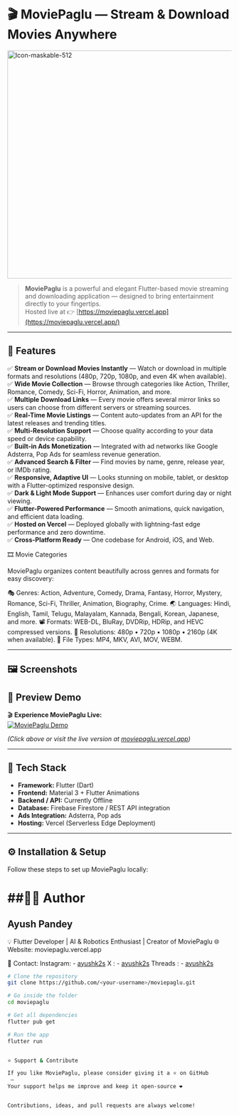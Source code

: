 # 🎬 MoviePaglu — Stream & Download Movies Anywhere


<img width="512" height="512" alt="Icon-maskable-512" src="https://github.com/user-attachments/assets/b85c4113-1735-424a-8dec-fd52712236f2" />


> **MoviePaglu** is a powerful and elegant Flutter-based movie streaming and downloading application — designed to bring entertainment directly to your fingertips.  
> Hosted live at 👉 [https://moviepaglu.vercel.app](https://moviepaglu.vercel.app/)

---

## 🚀 Features

✅ **Stream or Download Movies Instantly** — Watch or download in multiple formats and resolutions (480p, 720p, 1080p, and even 4K when available).  
✅ **Wide Movie Collection** — Browse through categories like Action, Thriller, Romance, Comedy, Sci-Fi, Horror, Animation, and more.  
✅ **Multiple Download Links** — Every movie offers several mirror links so users can choose from different servers or streaming sources.  
✅ **Real-Time Movie Listings** — Content auto-updates from an API for the latest releases and trending titles.  
✅ **Multi-Resolution Support** — Choose quality according to your data speed or device capability.  
✅ **Built-in Ads Monetization** — Integrated with ad networks like Google Adsterra, Pop Ads for seamless revenue generation.  
✅ **Advanced Search & Filter** — Find movies by name, genre, release year, or IMDb rating.  
✅ **Responsive, Adaptive UI** — Looks stunning on mobile, tablet, or desktop with a Flutter-optimized responsive design.  
✅ **Dark & Light Mode Support** — Enhances user comfort during day or night viewing.  
✅ **Flutter-Powered Performance** — Smooth animations, quick navigation, and efficient data loading.  
✅ **Hosted on Vercel** — Deployed globally with lightning-fast edge performance and zero downtime.  
✅ **Cross-Platform Ready** — One codebase for Android, iOS, and Web.


🎞️ Movie Categories

MoviePaglu organizes content beautifully across genres and formats for easy discovery:

🎭 Genres: Action, Adventure, Comedy, Drama, Fantasy, Horror, Mystery, Romance, Sci-Fi, Thriller, Animation, Biography, Crime.
🌏 Languages: Hindi, English, Tamil, Telugu, Malayalam, Kannada, Bengali, Korean, Japanese, and more.
📽️ Formats: WEB-DL, BluRay, DVDRip, HDRip, and HEVC compressed versions.
📱 Resolutions: 480p • 720p • 1080p • 2160p (4K when available).
💾 File Types: MP4, MKV, AVI, MOV, WEBM.

---

## 🖼️ Screenshots



## 🎥 Preview Demo

🎬 **Experience MoviePaglu Live:**  
[![MoviePaglu Demo](screenshots/demo-thumbnail.png)](https://moviepaglu.vercel.app)

*(Click above or visit the live version at [moviepaglu.vercel.app](https://moviepaglu.vercel.app))*

---

## 🧩 Tech Stack

- **Framework:** Flutter (Dart)
- **Frontend:** Material 3 + Flutter Animations
- **Backend / API:** Currently Offline 
- **Database:** Firebase Firestore / REST API integration
- **Ads Integration:** Adsterra, Pop ads
- **Hosting:** Vercel (Serverless Edge Deployment)

---

## ⚙️ Installation & Setup

Follow these steps to set up MoviePaglu locally:

# ##👨‍💻 Author

## Ayush Pandey

💡 Flutter Developer | AI & Robotics Enthusiast | Creator of MoviePaglu
🌐 Website: moviepaglu.vercel.app

📧 Contact: 
Instagram: - [ayushk2s](https://www.instagram.com/ayushk2s/)
X        : - [ayushk2s](https://x.com/ayushk2s)
Threads  : - [ayushk2s](https://www.threads.com/@ayushk2s)


```bash
# Clone the repository
git clone https://github.com/<your-username>/moviepaglu.git

# Go inside the folder
cd moviepaglu

# Get all dependencies
flutter pub get

# Run the app
flutter run


⭐ Support & Contribute

If you like MoviePaglu, please consider giving it a ⭐ on GitHub
 —
Your support helps me improve and keep it open-source ❤️


Contributions, ideas, and pull requests are always welcome!
